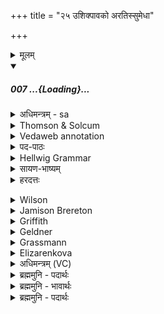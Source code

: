 +++
title = "२५ उशिक्पावको अरतिस्सुमेधा"

+++
<details><summary>मूलम्</summary>

उ॒शिक्पा॑व॒को अ॑र॒तिस्सु॑मे॒धा मर्ते॑ष्व॒ग्निर॒मृतो॒ निधा॑यि ।  
इय॑र्ति धू॒मम॑रु॒षम्भरि॑भ्र॒दुच्छु॒क्रेण॑ शो॒चिषा॒ द्यामिन॑क्षत् ।
</details>
<div class="js_include" includetitle="false" newlevelforh1="5" unfilled url="/vedAH_Rk/shAkalam/saMhitA/sarvASh_TIkAH/10/045/07_ushikpAvako_aratiH.md">
<details open><summary><h5>007 ...{Loading}...</h5></summary>
<details><summary>अधिमन्त्रम् - sa</summary>

- देवता - अग्निः
- ऋषिः - वत्सप्रिः
- छन्दः - त्रिष्टुप्
</details>
<details><summary>Thomson & Solcum</summary>

उशि꣡क् पवाको꣡+ अरतिः꣡ सुमेधा꣡  
म꣡र्तेषु अग्नि꣡र् अमृ꣡तो नि꣡ धायि  
इ꣡यर्ति धूम꣡म् अरुष꣡म् भ꣡रिभ्रद्  
उ꣡च् छुक्रे꣡ण शोचि꣡षा द्या꣡म् इ꣡नक्षन्
</details>
<details><summary>Vedaweb annotation</summary>

######## Strata
Cretic

######## Pāda-label
genre M  
genre M;; repeated line  
genre M  
genre M
######## Morph
aratíḥ ← aratí- (nominal stem)  
{case:NOM, gender:M, number:SG}

pāvakáḥ ← pāvaká- (nominal stem)  
{case:NOM, gender:M, number:SG}

sumedhā́ḥ ← sumedhás- (nominal stem)  
{case:NOM, gender:M, number:SG}

uśík ← uśíj- (nominal stem)  
{case:NOM, gender:M, number:SG}

agníḥ ← agní- (nominal stem)  
{case:NOM, gender:M, number:SG}

amŕ̥taḥ ← amŕ̥ta- (nominal stem)  
{case:NOM, gender:M, number:SG}

dhāyi ← √dhā- 1 (root)  
{number:SG, person:3, mood:INJ, tense:AOR, voice:PASS}

márteṣu ← márta- (nominal stem)  
{case:LOC, gender:M, number:PL}

ní ← ní (invariable)  
{}

aruṣám ← aruṣá- (nominal stem)  
{case:ACC, gender:M, number:SG}

bháribhrat ← √bhr̥- (root)  
{case:NOM, gender:M, number:SG, tense:PRS, voice:ACT}

dhūmám ← dhūmá- (nominal stem)  
{case:ACC, gender:M, number:SG}

íyarti ← √r̥- 1 (root)  
{number:SG, person:3, mood:IND, tense:PRS, voice:ACT}

dyā́m ← dyú- ~ div- (nominal stem)  
{case:ACC, gender:M, number:SG}

ínakṣan ← √naś- 1 (root)  
{case:NOM, gender:M, number:SG, tense:PRS, voice:ACT, mood:DES}

śocíṣā ← śocís- (nominal stem)  
{case:INS, gender:N, number:SG}

śukréṇa ← śukrá- (nominal stem)  
{case:INS, gender:N, number:SG}

út ← út (invariable)  
{}

</details>
<details><summary>पद-पाठः</summary>

उ॒शिक् । पा॒व॒कः । अ॒र॒तिः । सु॒ऽमे॒धाः । मर्ते॑षु । अ॒ग्निः । अ॒मृतः॑ । नि । धा॒यि॒ ।  
इय॑र्ति । धू॒मम् । अ॒रु॒षम् । भरि॑भ्रत् । उत् । शु॒क्रेण॑ । शो॒चिषा॑ । द्याम् । इन॑क्षन् ॥
</details>
<details><summary>Hellwig Grammar</summary>

-   *uśik* ← *uśij*
- \[noun\], nominative, singular, masculine
------------------------------------------------------------------------
- *pāvako* ← *pāvakaḥ* ← *pāvaka*
- \[noun\], nominative, singular, masculine
- “pure; purifying; pure; āgneya; clear; bright; bright.”
------------------------------------------------------------------------
- *aratiḥ* ← *arati*
- \[noun\], nominative, singular, masculine
- “charioteer.”
------------------------------------------------------------------------
- *sumedhā* ← *sumedhāḥ* ← *sumedhas*
- \[noun\], nominative, singular, masculine
- “wise.”
------------------------------------------------------------------------
- *marteṣv* ← *marteṣu* ← *marta*
- \[noun\], locative, plural, masculine
- “man.”
------------------------------------------------------------------------
- *agnir* ← *agniḥ* ← *agni*
- \[noun\], nominative, singular, masculine
- “fire; Agni; sacrificial fire; digestion; cautery; Plumbago
    zeylanica; fire; vahni; agni \[word\]; agnikarman; gold; three;
    jāraṇa; pyre; fireplace; heating.”
------------------------------------------------------------------------
- *amṛto* ← *amṛtaḥ* ← *amṛta*
- \[noun\], nominative, singular, masculine
- “immortal; amṛta; imperishable.”
------------------------------------------------------------------------
- *ni*
- \[adverb\]
- “back; down.”
------------------------------------------------------------------------
- *dhāyi* ← *dhā*
- \[verb\], singular, Aorist passive
- “put; give; cause; get; hold; make; provide; lend; wear; install;
    have; enter (a state); supply; hold; take; show.”
------------------------------------------------------------------------
- *iyarti* ← *ṛch*
- \[verb\], singular, Present indikative
- “enter (a state); travel; shoot; send; hit; originate; get; raise;
    begin; harm.”
------------------------------------------------------------------------
- *dhūmam* ← *dhūma*
- \[noun\], accusative, singular, masculine
- “smoke; dhūmavedha; carbon black; dhūmana; mist; vapor;
    vaporization; dhūma \[word\]; incense.”
------------------------------------------------------------------------
- *aruṣam* ← *aruṣa*
- \[noun\], accusative, singular, masculine
- “red; red.”
------------------------------------------------------------------------
- *bharibhrad* ← *bharibhrat* ← *bharibhṛ* ← *√bhṛ*
- \[verb noun\], nominative, singular
------------------------------------------------------------------------
- *uc* ← *ud*
- \[adverb\]
- “up.”
------------------------------------------------------------------------
- *chukreṇa* ← *śukreṇa* ← *śukra*
- \[noun\], instrumental, singular, neuter
- “bright; clear; white; light; pure.”
------------------------------------------------------------------------
- *śociṣā* ← *śocis*
- \[noun\], instrumental, singular, neuter
- “fire; flare; burn; radiance.”
------------------------------------------------------------------------
- *dyām* ← *div*
- \[noun\], accusative, singular, masculine
- “sky; Svarga; day; div \[word\]; heaven and earth; day; dawn.”
------------------------------------------------------------------------
- *inakṣan* ← *inakṣ* ← *√naś*
- \[verb noun\], nominative, singular
- “wish.”
------------------------------------------------------------------------
</details>
<details><summary>सायण-भाष्यम्</summary>

**उशिक्** हवींषि कामयमानः **पावकः** सर्वस्य लोकस्य शोधकः **अरतिः** गन्ता भूतानामारथिता वा **सुमेधाः** सुप्रज्ञः **अमृतः** मरणधर्मरहितः **अग्निः** **मर्तेषु** मनुष्येषु **नि** **धायि** निहितः । सोऽयमग्निः **धूमम्** **इयर्ति** प्रेरयति । किंच **अरुषम्** आरोचमानं रूपं **भरिभ्रत्** धारयन् **शुक्रेण** शुक्लेन **शोचिषा** रोचिषा **द्यां** दिवम् **इनक्षन्** व्याप्नुवन् गच्छतीति शेषः ॥
</details>
<details><summary>हरदत्तः</summary>

उशिगिति ॥ वशोरिङ् उशिक् कामयिता, काम्यो वा पावकः शोधयिता अरतिः गन्ता सुमेधाः सुपक्षः सुप्रज्ञः मर्तेषु मनुष्येषु मनुष्यलोके वा अग्निः अमृतः अमरणधर्मा निधायि निहितः गार्हपत्यादिरूपेण । स च इयर्ति उच्छब्दो वक्ष्यमाणोऽपेक्ष्यते, उदियर्ति उद्गमयति धूमं अरुषं महन्नामैतत् महान्तं रोचनं वा भरिभ्रत् किं? लोकम्,योह्ययं धूममुद्गमयति स मेघो भूत्वा वर्षति वर्षायत्ता च लोकस्य स्थितिः । शुक्रेण दीप्तेन शोचिषा तेजसा द्यां आकाशं इनक्षत् दीपयत् । लिङ्गव्यत्ययः इनक्षन् । नक्षातिर्व्याप्तिकर्मा, इकार उपजनः । व्याप्नुवन् ॥
꣡</details>
<details><summary>Wilson</summary>

####### English translation:

“Desiring (oblations), purifying, moving quickly, sagacious, immortal, **Agni** has been stationed amongmortals; he sends forth the smoke, and goes wearing a radiant (form), and percading the heaven with brilliantlustre.”

####### Commentary by Sāyaṇa: Ṛgveda-bhāṣya

Moving quickly: **arati** = going; or, the destroyer of beings; or, paryāptamati, of sufficient understanding;or, duṣṭeṣu prītirahitā, devoid of affection for the wicked; smoke wearing a radiant form: aruṣam = dhāmam,smoke not hurtint the eyes, or not shining;

Bharibhart = supporting;

**Jagat** = the world
</details>
<details><summary>Jamison Brereton</summary>

The fire-priest, pure circlet, very wise—Agni has been installed as  immortal among the mortals.  
He raises reddish smoke, as he carries it here and there, seeking to reach  up to heaven with his blazing flame.
</details>
<details><summary>Griffith</summary>

So among mortals was Immortal Agni stablished as holy wise and willing envoy.  
     He waves the red smoke that he lifts above him, striving to reach the heavens with radiant lustre.
</details>
<details><summary>Geldner</summary>

Ein lauterer Fürbitter, ein weiser Rosselenker ist Agni, der Unsterbliche, unter den Sterblichen eingesetzt. Er treibt wirbelnd den rötlichen Rauch fort, mit seiner hellen Glut zum Himmel aufstrebend.
</details>
<details><summary>Grassmann</summary>

Verlangend, flammend, emsig, voller Weisheit steht Agni bei den Sterblichen, unsterblich, Den rothen Rauch erregt er und trägt fort ihn, mit hellem Lichte auf zum Himmel steigend.
</details>
<details><summary>Elizarenkova</summary>

Ревностный, чистый, с венцом из спиц, мудрый,  
Среди смертных помещен бессмертный Агни.  
Он гонит алый дым, вздымая вихрь,  
Светлым пламенем стремясь подняться к небу.
</details>
<details><summary>अधिमन्त्रम् (VC)</summary>

- अग्निः
- वत्सप्रिः
- निचृत्त्रिष्टुप्
- धैवतः
</details>
<details><summary>ब्रह्ममुनि - पदार्थः</summary>

पदार्थान्वयभाषाः -  (उशिक्) जीवों के लिए कल्याण कामना करनेवाला (पावकः) तथा पवित्रकर्त्ता (अरतिः) सर्वत्र व्यापक या भोगरति से रहित (सुमेधाः) शोभनबुद्धिवाला सर्वज्ञ (मर्तेषु-अमृतः-अग्निः-निधायि) मरणधर्मी प्राणियों में अमृत-मरणधर्मरहित ज्ञानस्वरूप परमात्मा निहित है (अरुषं धूमम्-इयर्ति) अज्ञाननिवारक प्रकाश को प्रेरित करता है (शुक्रेण शोचिषा द्याम्-इनक्षन्-भरिभ्रत्) शुभ्र प्रकाश से मोक्षधाम को व्याप्त होता हुआ धारण करता है ॥७॥
</details>
<details><summary>ब्रह्ममुनि - भावार्थः</summary>

भावार्थभाषाः -  परमात्मा प्राणियों की कल्याण कामना करता हुआ सबके अन्दर व्यापक होकर जीवनप्रकाश प्रदान करता है और विशिष्ट मनुष्यों को मोक्ष की ओर भी प्रेरित करता है ॥७॥
</details>
<details><summary>ब्रह्ममुनि - पदार्थः</summary>

पदार्थान्वयभाषाः -  (उशिक्) जीवानां कल्याणं कामयमानः (पावकः) पवित्रीकर्त्ता (अरतिः) सर्वत्र व्याप्तो भोगरहितो वा (सुमेधाः) शोभनप्रज्ञः सर्वज्ञः (मर्तेषु-अमृतः-अग्निः निधायि) मरणधर्मकेषु प्राणिषु खल्वमृतो मरणधर्मरहितोऽग्निर्ज्ञानस्वरूपः परमात्मा निधीयते निहितो-ऽन्तर्हितोऽस्ति (अरुषं धूमम्-इयर्ति) आरोचमानं प्रकाशं धूनयितारमज्ञाननिवारकं प्रेरयति (शुक्रेण शोचिषा द्याम्-इनक्षन् भरिभ्रत्) शुभ्रेण प्रकाशेन मोक्षधाम “पादोऽस्य विश्वा भूतानि त्रिपादस्यामृतं दिवि” [ऋ १०।९०।३] “इनक्षन्-व्याप्नुवन्” [यजु० १२।२४ दयानन्दः] व्याप्नुवन्, बिभर्ति धारयति ॥७॥
</details>
</details>
</div>
